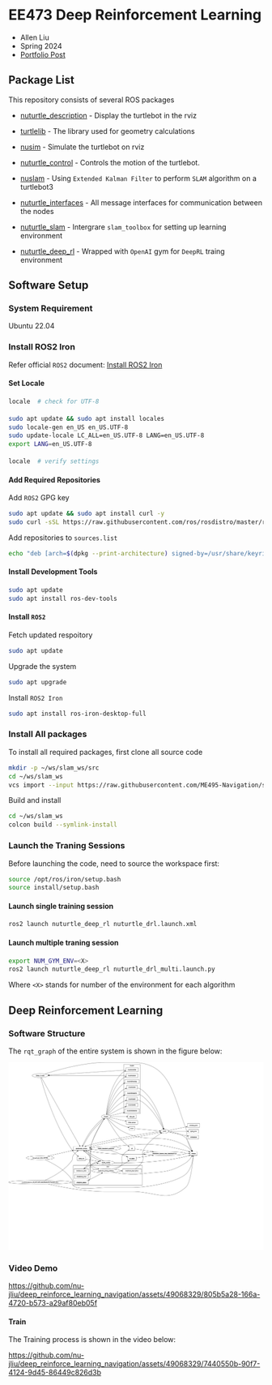 # EE473 Deep Reinforcement Learning

* Allen Liu
* Spring 2024
* [Portfolio Post](https://nu-jliu.github.io/deeprl/)

## Package List

This repository consists of several ROS packages

* [nuturtle_description](https://github.com/nu-jliu/deep_reinforce_learning_navigation/tree/main/nuturtle_description) - Display the turtlebot in the rviz

* [turtlelib](https://github.com/nu-jliu/deep_reinforce_learning_navigation/tree/main/turtlelib) - The library used for geometry calculations

* [nusim](https://github.com/nu-jliu/deep_reinforce_learning_navigation/tree/main/nusim) - Simulate the turtlebot on rviz

* [nuturtle_control](https://github.com/nu-jliu/deep_reinforce_learning_navigation/tree/main/nuturtle_control) - Controls the motion of the turtlebot.

* [nuslam](https://github.com/nu-jliu/deep_reinforce_learning_navigation/tree/main/nuslam) - Using `Extended Kalman Filter` to perform `SLAM` algorithm on a turtlebot3

* [nuturtle_interfaces](https://github.com/nu-jliu/deep_reinforce_learning_navigation/tree/main/nuturtle_interfaces) - All message interfaces for communication between the nodes

* [nuturtle_slam](https://github.com/nu-jliu/deep_reinforce_learning_navigation/tree/main/nuturtle_slam) - Intergrare `slam_toolbox` for setting up learning environment

* [nuturtle_deep_rl](https://github.com/nu-jliu/deep_reinforce_learning_navigation/tree/main/nuturtle_deep_rl) - Wrapped with `OpenAI` gym for `DeepRL` traing environment

## Software Setup

### System Requirement

Ubuntu 22.04

### Install ROS2 Iron

Refer official `ROS2` document: [Install ROS2 Iron](https://docs.ros.org/en/iron/Installation/Ubuntu-Install-Debians.html)

#### Set Locale

```bash
locale  # check for UTF-8

sudo apt update && sudo apt install locales
sudo locale-gen en_US en_US.UTF-8
sudo update-locale LC_ALL=en_US.UTF-8 LANG=en_US.UTF-8
export LANG=en_US.UTF-8

locale  # verify settings
```

#### Add Required Repositories

Add `ROS2` GPG key

```bash
sudo apt update && sudo apt install curl -y
sudo curl -sSL https://raw.githubusercontent.com/ros/rosdistro/master/ros.key -o /usr/share/keyrings/ros-archive-keyring.gpg
```

Add repositories to `sources.list`

```bash
echo "deb [arch=$(dpkg --print-architecture) signed-by=/usr/share/keyrings/ros-archive-keyring.gpg] http://packages.ros.org/ros2/ubuntu $(. /etc/os-release && echo $UBUNTU_CODENAME) main" | sudo tee /etc/apt/sources.list.d/ros2.list > /dev/null
```

#### Install Development Tools

```bash
sudo apt update
sudo apt install ros-dev-tools
```

#### Install `ROS2`

Fetch updated respoitory

```bash
sudo apt update
```

Upgrade the system

```bash
sudo apt upgrade
```

Install `ROS2 Iron`

```bash
sudo apt install ros-iron-desktop-full
```

### Install All packages

To install all required packages, first clone all source code

```bash
mkdir -p ~/ws/slam_ws/src
cd ~/ws/slam_ws
vcs import --input https://raw.githubusercontent.com/ME495-Navigation/slam-project-nu-jliu/main/turtle.repos src
```

Build and install

```bash
cd ~/ws/slam_ws
colcon build --symlink-install
```

### Launch the Traning Sessions

Before launching the code, need to source the workspace first:

```bash
source /opt/ros/iron/setup.bash
source install/setup.bash
```

#### Launch single training session

```bash
ros2 launch nuturtle_deep_rl nuturtle_drl.launch.xml
```

#### Launch multiple traning session

```bash
export NUM_GYM_ENV=<X>
ros2 launch nuturtle_deep_rl nuturtle_drl_multi.launch.py
```

Where `<X>` stands for number of the environment for each algorithm

## Deep Reinforcement Learning

### Software Structure

The `rqt_graph` of the entire system is shown in the figure below:

![rqt_graph](rosgraph.svg)

### Video Demo

<https://github.com/nu-jliu/deep_reinforce_learning_navigation/assets/49068329/805b5a28-166a-4720-b573-a29af80eb05f>

#### Train

The Training process is shown in the video below:

<https://github.com/nu-jliu/deep_reinforce_learning_navigation/assets/49068329/7440550b-90f7-4124-9d45-86449c826d3b>
